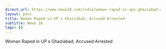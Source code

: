 ```yaml
---
direct_url: https://www.news18.com/india/woman-raped-in-ups-ghaziabad-accused-arrested-8769543.html
layout: post
title: Woman Raped in UP s Ghaziabad, Accused Arrested
subtitle: News 18
tags: []
---
```


Woman Raped in UP s Ghaziabad, Accused Arrested
